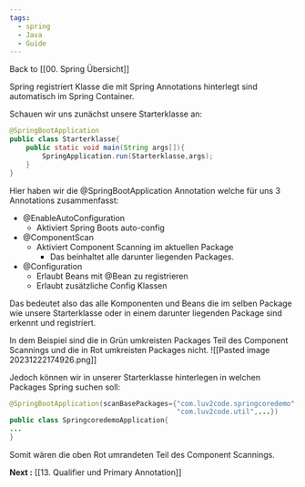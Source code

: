 ```yaml
---
tags:
  - spring
  - Java
  - Guide
---
```

Back to [[00. Spring Übersicht]]

Spring registriert Klasse die mit Spring Annotations hinterlegt sind automatisch im Spring Container.

Schauen wir uns zunächst unsere Starterklasse an:

```java
@SpringBootApplication
public class Starterklasse{
	public static void main(String args[]){
		SpringApplication.run(Starterklasse,args);
	}
}
```

Hier haben wir die @SpringBootApplication Annotation welche für uns 3 Annotations zusammenfasst:
- @EnableAutoConfiguration
	- Aktiviert Spring Boots auto-config 
- @ComponentScan
	- Aktiviert Component Scanning im aktuellen Package
		- Das beinhaltet alle darunter liegenden Packages.
- @Configuration
	- Erlaubt Beans mit @Bean zu registrieren
	- Erlaubt zusätzliche Config Klassen

Das bedeutet also das alle Komponenten und Beans die im selben Package wie unsere Starterklasse oder in einem darunter liegenden Package sind erkennt und registriert.

In dem Beispiel sind die in Grün umkreisten Packages Teil des Component Scannings und die in Rot umkreisten Packages nicht.
![[Pasted image 20231222174926.png]]

Jedoch können wir in unserer Starterklasse hinterlegen in welchen Packages Spring suchen soll:

```java 
@SpringBootApplication(scanBasePackages={"com.luv2code.springcoredemo",
										 "com.luv2code.util",...})
public class SpringcoredemoApplication{
...
}
```

Somit wären die oben Rot umrandeten Teil des Component Scannings.

**Next :** [[13. Qualifier und Primary Annotation]]